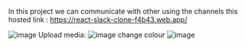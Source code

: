 In this project we can communicate with other using the channels this hosted link : https://react-slack-clone-f4b43.web.app/


![image](https://user-images.githubusercontent.com/19513854/111294018-e7009900-866f-11eb-8368-5ef2a8476533.png)
Upload media:
![image](https://user-images.githubusercontent.com/19513854/111294196-11eaed00-8670-11eb-9663-4592aa71c829.png)
change colour
![image](https://user-images.githubusercontent.com/19513854/111294297-2c24cb00-8670-11eb-9961-23eb2a0b59e6.png)

